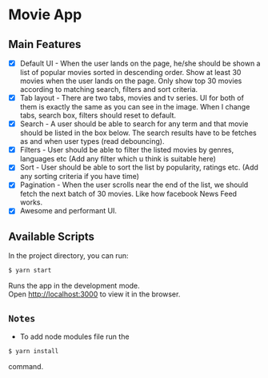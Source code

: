 # Movie App 

## Main Features

- [x] Default UI - When the user lands on the page, he/she should be shown a list of popular movies sorted in descending order. Show at least 30 movies when the user lands on the page. Only show top 30 movies according to matching search, filters and sort criteria.
- [x] Tab layout - There are two tabs, movies and tv series. UI for both of them is exactly the same as you can see in the image. When I change tabs, search box, filters should reset to default.
- [x] Search - A user should be able to search for any term and that movie should be listed in the box below. The search results have to be fetches as and when user types (read debouncing).
- [x] Filters - User should be able to filter the listed movies by genres, languages etc (Add any filter which u think is suitable here)
- [x] Sort - User should be able to sort the list by popularity, ratings etc. (Add any sorting criteria if you have time)
- [x] Pagination - When the user scrolls near the end of the list, we should fetch the next batch of 30 movies. Like how facebook News Feed works.
- [x] Awesome and performant UI.

## Available Scripts

In the project directory, you can run:
```sh
$ yarn start
```
Runs the app in the development mode.<br />
Open [http://localhost:3000](http://localhost:3000) to view it in the browser.

## `Notes`

* To add node modules file run the 
```sh
$ yarn install
``` 
command.



